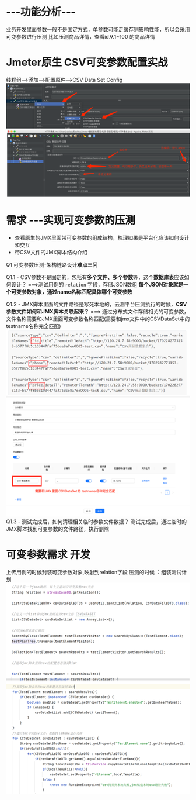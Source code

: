 #  ---功能分析---
业务开发里面参数一般不是固定方式，单参数可能走缓存则影响性能，所以会采用可变参数进行压测
比如压测商品详情，查看id从1~100 的商品详情

# Jmeter原生 CSV可变参数配置实战

线程组—>添加—>配置原件—>CSV Data Set Config
![img_8.png](img_8.png)
![img_9.png](img_9.png)

# 需求 ---实现可变参数的压测
* 查看原生的JMX里面带可变参数的组成结构，梳理如果是平台化应该如何设计和交互
* 带CSV文件的JMX脚本结构介绍

Q1 可变参数压测-架构链路设计**难点三问**

Q1.1 - CSV参数不是固定的，包括有**多个文件、多个参数**等，这个**数据库表**应该如何设计？
===>测试用例的 `relation` 字段，存储JSON数组
**每个JSON对象就是一个可变参数对象，通过name名称匹配具体哪个可变参数**

Q1.2 - JMX脚本里面的文件路径是写死本地的，云测平台压测执行的时候，**CSV参数文件如何和JMX脚本关联起来？**
===> 通过分布式文件存储相关的可变参数，文件名称需要和JMX里面可变参数名称匹配(需要和jmx文件中的CSVDataSet中的testname名称完全匹配)
![img_10.png](img_10.png)
![img_11.png](img_11.png)
Q1.3 -  测试完成后，如何清理相关临时参数文件数据？
测试完成后，通过临时的JMX脚本找到可变参数的文件路径，执行删除


# 可变参数需求 开发
上传用例的时候封装可变参数对象,映射到relation字段
压测的时候 ：组装测试计划
![img_13.png](img_13.png)
![img_14.png](img_14.png)



